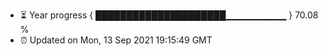 - ⏳ Year progress { █████████████████████▁▁▁▁▁▁▁▁▁ } 70.08 %
- ⏰ Updated on Mon, 13 Sep 2021 19:15:49 GMT

